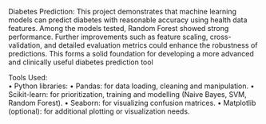  Diabetes Prediction:
This project demonstrates that machine learning models can predict diabetes with reasonable accuracy using health data features.
Among the models tested, Random Forest showed strong performance. Further improvements such as feature scaling, cross-validation, and detailed evaluation metrics could enhance the robustness of predictions. This forms a solid foundation for developing a more advanced and clinically useful diabetes prediction tool

Tools Used:  
•	Python libraries:
•	Pandas: for data loading, cleaning and manipulation.
•	Scikit-learn: for prioritization, training and modelling (Naive Bayes, SVM, Random Forest).
•	Seaborn: for visualizing confusion matrices.
•	Matplotlib (optional): for additional plotting or visualization needs.


